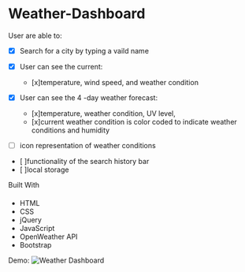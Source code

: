 # Weather-Dashboard
User are able to:
- [x] Search for a city by typing a vaild name
- [x] User can see the current: 
  - [x]temperature, wind speed, and weather condition
- [x] User can see the 4 -day weather forecast:
  - [x]temperature, weather condition, UV level, 
  - [x]current weather condition is color coded to indicate weather conditions and humidity
 
- [ ] icon representation of weather conditions
- [ ]functionality of the search history bar
- [ ]local storage

Built With
####
- HTML
- CSS
- jQuery
- JavaScript
- OpenWeather API
- Bootstrap

Demo:
![Weather Dashboard](https://user-images.githubusercontent.com/78116042/120054169-66113680-bffc-11eb-88cd-0ed7e3d6660e.gif)
